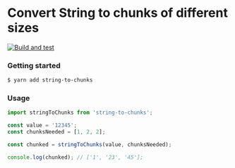 # Convert String to chunks of different sizes

[![Build and test](https://github.com/shahen94/string-to-chunks/actions/workflows/build.yml/badge.svg)](https://github.com/shahen94/string-to-chunks/actions/workflows/build.yml)


### Getting started

```sh
$ yarn add string-to-chunks
```

### Usage

```typescript
import stringToChunks from 'string-to-chunks';

const value = '12345';
const chunksNeeded = [1, 2, 2];

const chunked = stringToChunks(value, chunksNeeded);

console.log(chunked); // ['1', '23', '45'];
```